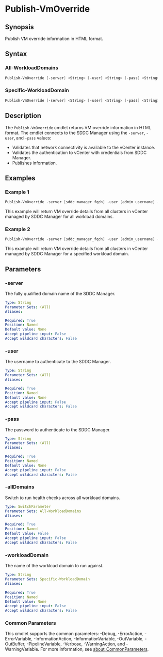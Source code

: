 # Publish-VmOverride

## Synopsis

Publish VM override information in HTML format.

## Syntax

### All-WorkloadDomains

```powershell
Publish-VmOverride [-server] <String> [-user] <String> [-pass] <String> [-allDomains] [<CommonParameters>]
```

### Specific-WorkloadDomain

```powershell
Publish-VmOverride [-server] <String> [-user] <String> [-pass] <String> [-workloadDomain] <String> [<CommonParameters>]
```

## Description

The `Publish-VmOverride` cmdlet returns VM override information in HTML format.
The cmdlet connects to the SDDC Manager using the `-server`, `-user`, and `-pass` values:

- Validates that network connectivity is available to the vCenter instance.
- Validates the authentication to vCenter with credentials from SDDC Manager.
- Publishes information.

## Examples

### Example 1

```powershell
Publish-VmOverride -server [sddc_manager_fqdn] -user [admin_username] -pass [admin_password] -allDomains
```

This example will return VM override details from all clusters in vCenter managed by SDDC Manager for all workload domains.

### Example 2

```powershell
Publish-VmOverride -server [sddc_manager_fqdn] -user [admin_username] -pass [admin_password] -workloadDomain [workload_domain_name]
```

This example will return VM override details from all clusters in vCenter managed by SDDC Manager for a specified workload domain.

## Parameters

### -server

The fully qualified domain name of the SDDC Manager.

```yaml
Type: String
Parameter Sets: (All)
Aliases:

Required: True
Position: Named
Default value: None
Accept pipeline input: False
Accept wildcard characters: False
```

### -user

The username to authenticate to the SDDC Manager.

```yaml
Type: String
Parameter Sets: (All)
Aliases:

Required: True
Position: Named
Default value: None
Accept pipeline input: False
Accept wildcard characters: False
```

### -pass

The password to authenticate to the SDDC Manager.

```yaml
Type: String
Parameter Sets: (All)
Aliases:

Required: True
Position: Named
Default value: None
Accept pipeline input: False
Accept wildcard characters: False
```

### -allDomains

Switch to run health checks across all workload domains.

```yaml
Type: SwitchParameter
Parameter Sets: All-WorkloadDomains
Aliases:

Required: True
Position: Named
Default value: False
Accept pipeline input: False
Accept wildcard characters: False
```

### -workloadDomain

The name of the workload domain to run against.

```yaml
Type: String
Parameter Sets: Specific-WorkloadDomain
Aliases:

Required: True
Position: Named
Default value: None
Accept pipeline input: False
Accept wildcard characters: False
```

### Common Parameters

This cmdlet supports the common parameters: -Debug, -ErrorAction, -ErrorVariable, -InformationAction, -InformationVariable, -OutVariable, -OutBuffer, -PipelineVariable, -Verbose, -WarningAction, and -WarningVariable. For more information, see [about_CommonParameters](http://go.microsoft.com/fwlink/?LinkID=113216).
